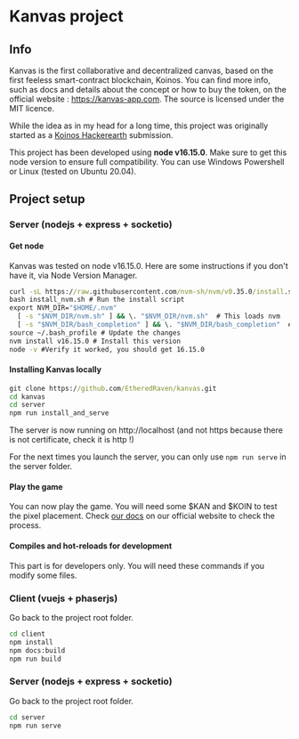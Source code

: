 # Kanvas project

## Info

Kanvas is the first collaborative and decentralized canvas, based on the first feeless smart-contract blockchain, Koinos. You can find more info, such as docs and details about the concept or how to buy the token, on the official website : https://kanvas-app.com. The source is licensed under the MIT licence.

While the idea as in my head for a long time, this project was originally started as a [Koinos Hackerearth](https://koinos.hackerearth.com/fr/) submission.

This project has been developed using **node v16.15.0**. Make sure to get this node version to ensure full compatibility. You can use Windows Powershell or Linux (tested on Ubuntu 20.04).

## Project setup

### Server (nodejs + express + socketio)

#### Get node

Kanvas was tested on node v16.15.0. Here are some instructions if you don't have it, via Node Version Manager.

```cmd
curl -sL https://raw.githubusercontent.com/nvm-sh/nvm/v0.35.0/install.sh -o install_nvm.sh # Get the install script
bash install_nvm.sh # Run the install script
export NVM_DIR="$HOME/.nvm"
  [ -s "$NVM_DIR/nvm.sh" ] && \. "$NVM_DIR/nvm.sh"  # This loads nvm
  [ -s "$NVM_DIR/bash_completion" ] && \. "$NVM_DIR/bash_completion"  # This loads nvm bash_completion
source ~/.bash_profile # Update the changes
nvm install v16.15.0 # Install this version
node -v #Verify it worked, you should get 16.15.0
```

#### Installing Kanvas locally

```cmd
git clone https://github.com/EtheredRaven/kanvas.git
cd kanvas
cd server
npm run install_and_serve
```

The server is now running on http://localhost (and not https because there is not certificate, check it is http !)

For the next times you launch the server, you can only use `npm run serve` in the server folder.

#### Play the game

You can now play the game. You will need some $KAN and $KOIN to test the pixel placement. Check [our docs](https://kanvas-app.com/docs/playing/howtobuykoin.html) on our official website to check the process.

#### Compiles and hot-reloads for development

This part is for developers only. You will need these commands if you modify some files.

### Client (vuejs + phaserjs)

Go back to the project root folder.

```cmd
cd client
npm install
npm docs:build
npm run build
```

### Server (nodejs + express + socketio)

Go back to the project root folder.

```cmd
cd server
npm run serve
```
